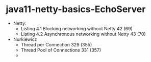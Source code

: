 # java11-netty-basics-EchoServer

* Netty:
    * Listing 4.1 Blocking networking without Netty 42 (69)
    * Listing 4.2 Asynchronous networking without Netty 43 (70)
* Nurkiewicz
    * Thread per Connection 329 (355)
    * Thread Pool of Connections 331 (357)
    * 
